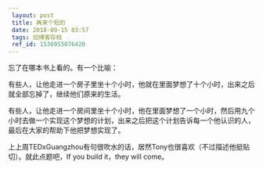 ```yaml
---
 layout: post
 title: 再来个短的
 date: 2018-09-15 03:57
 tags: 旧博客存档
 ref_id: 1536955076420
---
```

忘了在哪本书上看的。有一个比喻：

有些人，让他走进一个房子里坐十个小时，他就在里面梦想了十个小时，出来之后就全部忘掉了，继续他们原来的生活。

有些人，让他走进一个房间里坐十个小时，他在里面梦想了一个小时，然后用九个小时去做一个实现这个梦想的计划，出来之后把这个计划告诉每一个他认识的人，最后在大家的帮助下他把梦想实现了。

上上周TEDxGuangzhou有句很吹水的话，居然Tony也很喜欢（不过描述他挺贴切）。就此点题吧，If you build it，they will
come。

